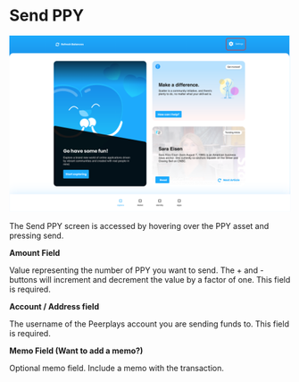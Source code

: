 # Send PPY

![Figure 3.6.1 Send PPY Screen](../../.gitbook/assets/image%20%2845%29.png)

The Send PPY screen is accessed by hovering over the PPY asset and pressing send.‌

**Amount Field**‌

Value representing the number of PPY you want to send. The + and - buttons will increment and decrement the value by a factor of one. This field is required.‌

**Account / Address field**‌

The username of the Peerplays account you are sending funds to. This field is required.‌

**Memo Field \(Want to add a memo?\)**‌

Optional memo field. Include a memo with the transaction.

